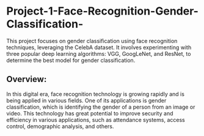 # Project-1-Face-Recognition-Gender-Classification-
This project focuses on gender classification using face recognition techniques, leveraging the CelebA dataset. It involves experimenting with three popular deep learning algorithms: VGG, GoogLeNet, and ResNet, to determine the best model for gender classification.

## Overview:
In this digital era, face recognition technology is growing rapidly and is being applied in various fields. One of its applications is gender classification, which is identifying the gender of a person from an image or video. This technology has great potential to improve security and efficiency in various applications, such as attendance systems, access control, demographic analysis, and others.
